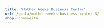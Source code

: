 ```yaml
---
title: "Mother Weeks Business Center"
url: /ganta/mother-weeks-business-center-3/
shop: commodité
---
```

